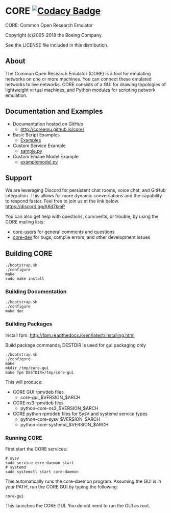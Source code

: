 # CORE [![Codacy Badge](https://api.codacy.com/project/badge/Grade/d94eb0244ade4510a106b4af76077a92)](https://www.codacy.com/app/blakeharnden/core?utm_source=github.com&amp;utm_medium=referral&amp;utm_content=coreemu/core&amp;utm_campaign=Badge_Grade)

CORE: Common Open Research Emulator

Copyright (c)2005-2018 the Boeing Company.

See the LICENSE file included in this distribution.

## About

The Common Open Research Emulator (CORE) is a tool for emulating
networks on one or more machines. You can connect these emulated
networks to live networks. CORE consists of a GUI for drawing
topologies of lightweight virtual machines, and Python modules for
scripting network emulation.

## Documentation and Examples

* Documentation hosted on GitHub
  * <http://coreemu.github.io/core/>
* Basic Script Examples
  * [Examples](daemon/examples/api)
* Custom Service Example
  * [sample.py](daemon/examples/myservices/sample.py)
* Custom Emane Model Example
  * [examplemodel.py](daemon/examples/myemane/examplemodel.py)

## Support

We are leveraging Discord for persistent chat rooms, voice chat, and
GitHub integration. This allows for more dynamic conversations and the
capability to respond faster. Feel free to join us at the link below.
<https://discord.gg/AKd7kmP>

You can also get help with questions, comments, or trouble, by using
the CORE mailing lists:

* [core-users](https://pf.itd.nrl.navy.mil/mailman/listinfo/core-users) for general comments and questions
* [core-dev](https://pf.itd.nrl.navy.mil/mailman/listinfo/core-dev) for bugs, compile errors, and other development issues

## Building CORE

```shell
./bootstrap.sh
./configure
make
sudo make install
```

### Building Documentation

```shell
./bootstrap.sh
./configure
make doc
```

### Building Packages

Install fpm: <http://fpm.readthedocs.io/en/latest/installing.html>

Build package commands, DESTDIR is used for gui packaging only

```shell
./bootstrap.sh
./configure
make
mkdir /tmp/core-gui
make fpm DESTDIR=/tmp/core-gui
```

This will produce:

* CORE GUI rpm/deb files
  * core-gui_$VERSION_$ARCH
* CORE ns3 rpm/deb files
  * python-core-ns3_$VERSION_$ARCH
* CORE python rpm/deb files for SysV and systemd service types
  * python-core-sysv_$VERSION_$ARCH
  * python-core-systemd_$VERSION_$ARCH

### Running CORE

First start the CORE services:

```shell
# sysv
sudo service core-daemon start
# systemd
sudo systemctl start core-daemon
```

This automatically runs the core-daemon program.
Assuming the GUI is in your PATH, run the CORE GUI by typing the following:

```shell
core-gui
```

This launches the CORE GUI. You do not need to run the GUI as root.
